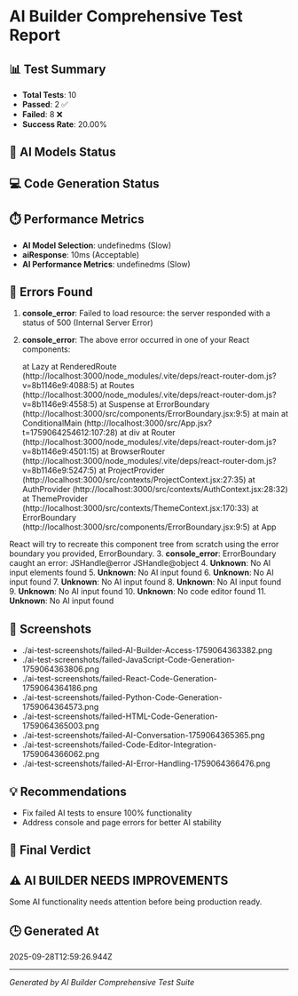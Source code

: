 # AI Builder Comprehensive Test Report

## 📊 Test Summary

- **Total Tests**: 10
- **Passed**: 2 ✅
- **Failed**: 8 ❌
- **Success Rate**: 20.00%

## 🤖 AI Models Status



## 💻 Code Generation Status



## ⏱️ Performance Metrics

- **AI Model Selection**: undefinedms (Slow)
- **aiResponse**: 10ms (Acceptable)
- **AI Performance Metrics**: undefinedms (Slow)

## 🐛 Errors Found

1. **console_error**: Failed to load resource: the server responded with a status of 500 (Internal Server Error)
2. **console_error**: The above error occurred in one of your React components:

    at Lazy
    at RenderedRoute (http://localhost:3000/node_modules/.vite/deps/react-router-dom.js?v=8b1146e9:4088:5)
    at Routes (http://localhost:3000/node_modules/.vite/deps/react-router-dom.js?v=8b1146e9:4558:5)
    at Suspense
    at ErrorBoundary (http://localhost:3000/src/components/ErrorBoundary.jsx:9:5)
    at main
    at ConditionalMain (http://localhost:3000/src/App.jsx?t=1759064254612:107:28)
    at div
    at Router (http://localhost:3000/node_modules/.vite/deps/react-router-dom.js?v=8b1146e9:4501:15)
    at BrowserRouter (http://localhost:3000/node_modules/.vite/deps/react-router-dom.js?v=8b1146e9:5247:5)
    at ProjectProvider (http://localhost:3000/src/contexts/ProjectContext.jsx:27:35)
    at AuthProvider (http://localhost:3000/src/contexts/AuthContext.jsx:28:32)
    at ThemeProvider (http://localhost:3000/src/contexts/ThemeContext.jsx:170:33)
    at ErrorBoundary (http://localhost:3000/src/components/ErrorBoundary.jsx:9:5)
    at App

React will try to recreate this component tree from scratch using the error boundary you provided, ErrorBoundary.
3. **console_error**: ErrorBoundary caught an error: JSHandle@error JSHandle@object
4. **Unknown**: No AI input elements found
5. **Unknown**: No AI input found
6. **Unknown**: No AI input found
7. **Unknown**: No AI input found
8. **Unknown**: No AI input found
9. **Unknown**: No AI input found
10. **Unknown**: No code editor found
11. **Unknown**: No AI input found

## 📸 Screenshots

- ./ai-test-screenshots/failed-AI-Builder-Access-1759064363382.png
- ./ai-test-screenshots/failed-JavaScript-Code-Generation-1759064363806.png
- ./ai-test-screenshots/failed-React-Code-Generation-1759064364186.png
- ./ai-test-screenshots/failed-Python-Code-Generation-1759064364573.png
- ./ai-test-screenshots/failed-HTML-Code-Generation-1759064365003.png
- ./ai-test-screenshots/failed-AI-Conversation-1759064365365.png
- ./ai-test-screenshots/failed-Code-Editor-Integration-1759064366062.png
- ./ai-test-screenshots/failed-AI-Error-Handling-1759064366476.png

## 💡 Recommendations

- Fix failed AI tests to ensure 100% functionality
- Address console and page errors for better AI stability

## 🎯 Final Verdict

## ⚠️ AI BUILDER NEEDS IMPROVEMENTS

Some AI functionality needs attention before being production ready.

## 🕒 Generated At

2025-09-28T12:59:26.944Z

---
*Generated by AI Builder Comprehensive Test Suite*
